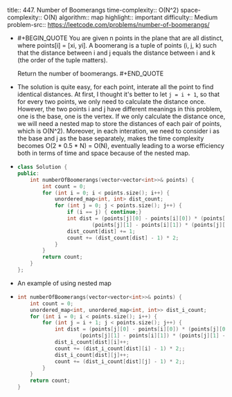 title:: 447. Number of Boomerangs
time-complexity:: O(N^2)
space-complexity:: O(N)
algorithm:: map
highlight:: important
difficulty:: Medium
problem-src:: https://leetcode.com/problems/number-of-boomerangs/

- #+BEGIN_QUOTE
  You are given n points in the plane that are all distinct, where points[i] = [xi, yi]. A boomerang is a tuple of points (i, j, k) such that the distance between i and j equals the distance between i and k (the order of the tuple matters).
  
  Return the number of boomerangs.
  #+END_QUOTE
- The solution is quite easy, for each point, interate all the point to find identical distances. 
  At first, I thought it's better to let `j = i + 1`, so that for every two points, we only need to calculate the distance once. However, the two points i and j have different meanings in this problem, one is the base, one is the vertex. If we only calculate the distance once, we will need a nested map to store the distances of each pair of points, which is O(N^2). Moreover, in each interation, we need to consider i as the base and j as the base separately, makes the time complexity becomes O(2 * 0.5 * N) = O(N), eventually leading to a worse efficiency both in terms of time and space because of the nested map.
- ```cpp
  class Solution {
  public:
      int numberOfBoomerangs(vector<vector<int>>& points) {
          int count = 0;
          for (int i = 0; i < points.size(); i++) {
              unordered_map<int, int> dist_count;
              for (int j = 0; j < points.size(); j++) {
                  if (i == j) { continue;}
                  int dist = (points[j][0] - points[i][0]) * (points[j][0] - points[i][0]) +
                          (points[j][1] - points[i][1]) * (points[j][1] - points[i][1]);
                  dist_count[dist] += 1;
                  count += (dist_count[dist] - 1) * 2;
              }
          }
          return count;
      }
  };
  ```
- An example of using nested map
- ```cpp
  int numberOfBoomerangs(vector<vector<int>>& points) {
      int count = 0;
      unordered_map<int, unordered_map<int, int>> dist_i_count;
      for (int i = 0; i < points.size(); i++) {
          for (int j = i + 1; j < points.size(); j++) {
              int dist = (points[j][0] - points[i][0]) * (points[j][0] - points[i][0]) +
                      (points[j][1] - points[i][1]) * (points[j][1] - points[i][1]);
              dist_i_count[dist][i]++;
              count += (dist_i_count[dist][i] - 1) * 2;;
              dist_i_count[dist][j]++;
              count += (dist_i_count[dist][j] - 1) * 2;;
          }
      }
      return count;
  }
  ```